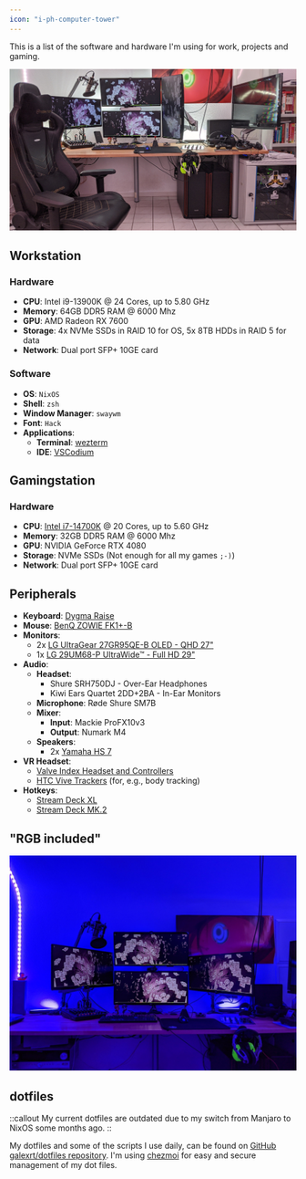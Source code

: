 ```yaml
---
icon: "i-ph-computer-tower"
---
```


This is a list of the software and hardware I'm using for work, projects and gaming.

![Desk Setup](/setup/desk-setup-0.jpg)

## Workstation

### Hardware

* **CPU**: Intel i9-13900K @ 24 Cores, up to 5.80 GHz
* **Memory**: 64GB DDR5 RAM @ 6000 Mhz
* **GPU**: AMD Radeon RX 7600
* **Storage**: 4x NVMe SSDs in RAID 10 for OS, 5x 8TB HDDs in RAID 5 for data
* **Network**: Dual port SFP+ 10GE card

### Software

* **OS**: `NixOS`
* **Shell**: `zsh`
* **Window Manager**: `swaywm`
* **Font**: `Hack`
* **Applications**:
    * **Terminal**: [wezterm](https://wezfurlong.org/wezterm/index.html)
    * **IDE**: [VSCodium](https://vscodium.com/)

## Gamingstation

### Hardware

* **CPU**: [Intel i7-14700K](https://ark.intel.com/content/www/us/en/ark/products/236783/intel-core-i7-processor-14700k-33m-cache-up-to-5-60-ghz.html) @ 20 Cores, up to 5.60 GHz
* **Memory**: 32GB DDR5 RAM @ 6000 Mhz
* **GPU**: NVIDIA GeForce RTX 4080
* **Storage**: NVMe SSDs (Not enough for all my games `;-)`)
* **Network**: Dual port SFP+ 10GE card

## Peripherals

* **Keyboard**: [Dygma Raise](https://dygma.com/)
* **Mouse**: [BenQ ZOWIE FK1+-B](https://zowie.benq.eu/de-de/mouse/fk1plus-b.html)
* **Monitors**:
    * 2x [LG UltraGear 27GR95QE-B OLED - QHD 27"](https://www.lg.com/de/monitore/gaming/27gr95qe-b/)
    * 1x [LG 29UM68-P UltraWide™ - Full HD 29"](https://www.lg.com/de/monitore/ultrawide/29um68-p/)
* **Audio**:
    * **Headset**:
        * Shure SRH750DJ - Over-Ear Headphones
        * Kiwi Ears Quartet 2DD+2BA -  In-Ear Monitors
    * **Microphone**: Røde Shure SM7B
    * **Mixer**:
        * **Input**: Mackie ProFX10v3
        * **Output**: Numark M4
    * **Speakers**:
        * 2x [Yamaha HS 7](https://de.yamaha.com/de/products/proaudio/speakers/hs_series/index.html)
* **VR Headset**:
    * [Valve Index Headset and Controllers](https://store.steampowered.com/sub/354231/)
    * [HTC Vive Trackers](https://www.vive.com/de/accessory/tracker3/) (for, e.g., body tracking)
* **Hotkeys**:
    * [Stream Deck XL](https://www.elgato.com/ww/en/p/stream-deck-xl)
    * [Stream Deck MK.2](https://www.elgato.com/ww/en/p/stream-deck-mk2-black)

## "RGB included"

![RGB Lights Office](/setup/setup_desk_lightingblue.jpg)

## dotfiles

::callout
My current dotfiles are outdated due to my switch from Manjaro to NixOS some months ago.
::

My dotfiles and some of the scripts I use daily, can be found on [GitHub galexrt/dotfiles repository](https://github.com/galexrt/dotfiles). I'm using [chezmoi](https://www.chezmoi.io/) for easy and secure management of my dot files.
